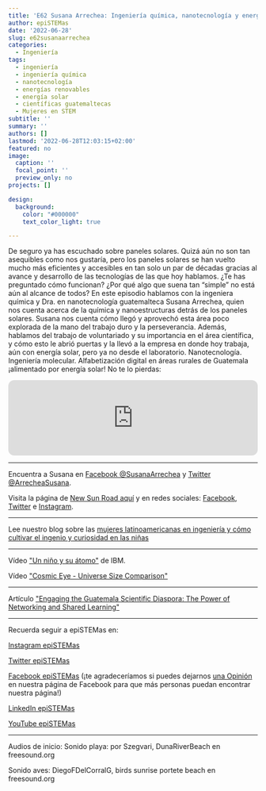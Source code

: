 ```yaml
---
title: 'E62 Susana Arrechea: Ingeniería química, nanotecnología y energías renovables'
author: epiSTEMas
date: '2022-06-28'
slug: e62susanaarrechea
categories:
  - Ingeniería
tags:
  - ingeniería
  - ingeniería química
  - nanotecnología
  - energías renovables
  - energía solar
  - científicas guatemaltecas
  - Mujeres en STEM
subtitle: ''
summary: ''
authors: []
lastmod: '2022-06-28T12:03:15+02:00'
featured: no
image:
  caption: ''
  focal_point: ''
  preview_only: no
projects: []

design:
  background:
    color: "#000000"
    text_color_light: true

---
```



De seguro ya has escuchado sobre paneles solares. Quizá aún no son tan asequibles como nos gustaría, pero los paneles solares se han vuelto mucho más eficientes y accesibles en tan solo un par de décadas gracias al avance y desarrollo de las tecnologías de las que hoy hablamos. ¿Te has preguntado cómo funcionan? ¿Por qué algo que suena tan “simple” no está aún al alcance de todos? En este episodio hablamos con la ingeniera química y Dra. en nanotecnología guatemalteca Susana Arrechea, quien nos cuenta acerca de la química y nanoestructuras detrás de los paneles solares. Susana nos cuenta cómo llegó y aprovechó esta área poco explorada de la mano del trabajo duro y la perseverancia. Además, hablamos del trabajo de voluntariado y su importancia en el área científica, y cómo esto le abrió puertas y la llevó a la empresa en donde hoy trabaja, aún con energía solar, pero ya no desde el laboratorio. Nanotecnología. Ingeniería molecular. Alfabetización digital en áreas rurales de Guatemala ¡alimentado por energía solar! No te lo pierdas:

<iframe style="border-radius:12px" src="https://open.spotify.com/embed/episode/03NoH1dzhhVLavp3PIC7u0?utm_source=generator&theme=0" width="100%" height="152" frameBorder="0" allowfullscreen="" allow="autoplay; clipboard-write; encrypted-media; fullscreen; picture-in-picture" loading="lazy"></iframe>


- - - - -


Encuentra a Susana en [Facebook @SusanaArrechea](https://www.facebook.com/susanaarrechea) y [Twitter @ArrecheaSusana](https://twitter.com/ArrecheaSusana).  


Visita la página de [New Sun Road aquí](https://newsunroad.com/projects/) y en redes sociales: [Facebook](https://www.facebook.com/NewSunRoadGuatemala), [Twitter](https://twitter.com/NewSunRoad) e [Instagram](https://www.instagram.com/newsunroadguatemala/).

- - - - -

Lee nuestro blog sobre las [mujeres latinoamericanas en ingeniería y cómo cultivar el ingenio y curiosidad en las niñas](https://www.epistemas.com/post/las-ingenieras-latinoamericanas-hoy-y-manana-230622/)


- - - - -


Vídeo ["Un niño y su átomo"](https://www.youtube.com/watch?v=dLr4rt4HaGA) de IBM.  



Vídeo ["Cosmic Eye - Universe Size Comparison"](https://youtu.be/8Are9dDbW24)

- - - - -

Artículo ["Engaging the Guatemala Scientific Diaspora: The Power of Networking and Shared Learning"](https://bit.ly/3HZnvE3)


- - - - -

Recuerda seguir a epiSTEMas en:

[Instagram epiSTEMas](https://www.instagram.com/epistemas/)  

[Twitter epiSTEMas](https://twitter.com/epiSTEMas_Pod)

[Facebook epiSTEMas](https://www.facebook.com/epiSTEMasPod) (¡te agradeceríamos si puedes dejarnos [una Opinión](https://www.facebook.com/epiSTEMasPod/reviews/) en nuestra página de Facebook para que más personas puedan encontrar nuestra página!)

[LinkedIn epiSTEMas](https://www.linkedin.com/company/epistemas-podcast/)

[YouTube epiSTEMas](https://www.youtube.com/@epistemaspodcast)

- - - - -

Audios de inicio: 
Sonido playa: por Szegvari, DunaRiverBeach en freesound.org

Sonido aves: DiegoFDelCorralG, birds sunrise portete beach en freesound.org